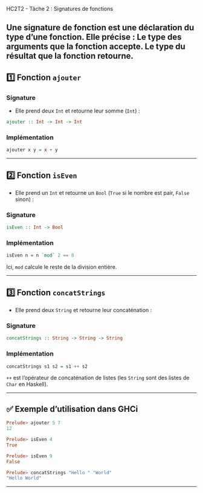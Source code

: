 HC2T2 - Tâche 2 : Signatures de fonctions

Une signature de fonction est une déclaration du type d’une fonction. Elle précise :
Le type des arguments que la fonction accepte.
Le type du résultat que la fonction retourne.
---

## 1️⃣ Fonction `ajouter`

### Signature

* Elle prend deux `Int` et retourne leur somme (`Int`) :

```haskell
ajouter :: Int -> Int -> Int
```

### Implémentation

```haskell
ajouter x y = x + y
```

---

## 2️⃣ Fonction `isEven`

* Elle prend un `Int` et retourne un `Bool` (`True` si le nombre est pair, `False` sinon) :

### Signature

```haskell
isEven :: Int -> Bool
```

### Implémentation

```haskell
isEven n = n `mod` 2 == 0
```

Ici, `mod` calcule le reste de la division entière.

---

## 3️⃣ Fonction `concatStrings`

* Elle prend deux `String` et retourne leur concaténation :

### Signature

```haskell
concatStrings :: String -> String -> String
```

### Implémentation

```haskell
concatStrings s1 s2 = s1 ++ s2
```

 `++` est l’opérateur de concaténation de listes (les `String` sont des listes de `Char` en Haskell).

---

## ✅ Exemple d’utilisation dans GHCi

```haskell
Prelude> ajouter 5 7
12

Prelude> isEven 4
True

Prelude> isEven 9
False

Prelude> concatStrings "Hello " "World"
"Hello World"
```

---


